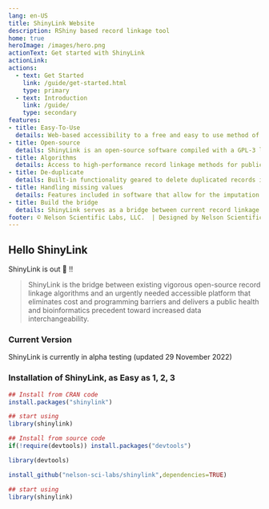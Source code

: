 ```yaml
---
lang: en-US
title: ShinyLink Website
description: RShiny based record linkage tool
home: true
heroImage: /images/hero.png
actionText: Get started with ShinyLink
actionLink: 
actions:
  - text: Get Started
    link: /guide/get-started.html
    type: primary
  - text: Introduction
    link: /guide/
    type: secondary
features:
- title: Easy-To-Use
  details: Web-based accessibility to a free and easy to use method of record linkage, with an intuitive graphical interface for an optimized user experience.
- title: Open-source
  details: ShinyLink is an open-source software compiled with a GPL-3 license and built using software packages such as R, Shiny, shinyWidgets, shinydashboard.
- title: Algorithms
  details: Access to high-performance record linkage methods for public health professionals (now supporting fastLink, with further packaging under development).
- title: De-duplicate
  details: Built-in functionality geared to delete duplicated records in given columns from sample and matching data sets.
- title: Handling missing values
  details: Features included in software that allow for the imputation of missing gender, using birth name data from the U.S. SSA and U.S. census to accurately predict gender values in given datasets.
- title: Build the bridge
  details: ShinyLink serves as a bridge between current record linkage algorithms and the health professionals they serve, providing a much-needed accessibility through a platform that removes costs and technical restrictions.
footer: © Nelson Scientific Labs, LLC.  | Designed by Nelson Scientific Labs, LLC.
---
```

## Hello ShinyLink

ShinyLink is out :tada: !!

>ShinyLink is the bridge between existing vigorous open-source record linkage algorithms and an urgently needed accessible platform that eliminates cost and programming barriers and delivers a public health and bioinformatics precedent toward increased data interchangeability.

### Current Version

ShinyLink is currently in alpha testing (updated 29 November 2022)

### Installation of ShinyLink, as Easy as 1, 2, 3

<CodeGroup>
  <CodeGroupItem title="Installation" active>

```r
## Install from CRAN code
install.packages("shinylink")

## start using
library(shinylink)

## Install from source code
if(!require(devtools)) install.packages("devtools")

library(devtools)

install_github("nelson-sci-labs/shinylink",dependencies=TRUE)

## start using
library(shinylink)
```

  </CodeGroupItem>
</CodeGroup>
